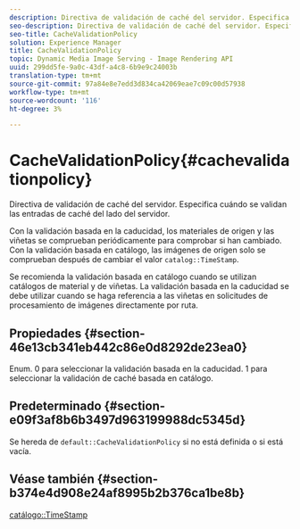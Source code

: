 ```yaml
---
description: Directiva de validación de caché del servidor. Especifica cuándo se validan las entradas de caché del lado del servidor.
seo-description: Directiva de validación de caché del servidor. Especifica cuándo se validan las entradas de caché del lado del servidor.
seo-title: CacheValidationPolicy
solution: Experience Manager
title: CacheValidationPolicy
topic: Dynamic Media Image Serving - Image Rendering API
uuid: 299dd5fe-9a0c-43df-a4c8-6b9e9c24003b
translation-type: tm+mt
source-git-commit: 97a84e8e7edd3d834ca42069eae7c09c00d57938
workflow-type: tm+mt
source-wordcount: '116'
ht-degree: 3%

---
```



# CacheValidationPolicy{#cachevalidationpolicy}

Directiva de validación de caché del servidor. Especifica cuándo se validan las entradas de caché del lado del servidor.

Con la validación basada en la caducidad, los materiales de origen y las viñetas se comprueban periódicamente para comprobar si han cambiado. Con la validación basada en catálogo, las imágenes de origen solo se comprueban después de cambiar el valor `catalog::TimeStamp`.

Se recomienda la validación basada en catálogo cuando se utilizan catálogos de material y de viñetas. La validación basada en la caducidad se debe utilizar cuando se haga referencia a las viñetas en solicitudes de procesamiento de imágenes directamente por ruta.

## Propiedades {#section-46e13cb341eb442c86e0d8292de23ea0}

Enum. 0 para seleccionar la validación basada en la caducidad. 1 para seleccionar la validación de caché basada en catálogo.

## Predeterminado {#section-e09f3af8b6b3497d963199988dc5345d}

Se hereda de `default::CacheValidationPolicy` si no está definida o si está vacía.

## Véase también {#section-b374e4d908e24af8995b2b376ca1be8b}

[catálogo::TimeStamp](../../../../../ir-api/material-cat/image-rendering-api-ref/c-ir-material-catalog/c-ir-material-data-reference/r-ir-timestamp-dataref.md#reference-6daf7973dc4f4b4e9e8165756db7c319)
